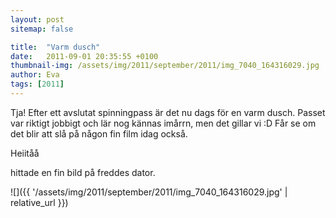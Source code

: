 ```yaml
---
layout: post
sitemap: false

title:  "Varm dusch"
date:   2011-09-01 20:35:55 +0100
thumbnail-img: /assets/img/2011/september/2011/img_7040_164316029.jpg
author: Eva
tags: [2011]
---
```


Tja! Efter ett avslutat spinningpass är det nu dags för en varm dusch. Passet var riktigt jobbigt och lär nog kännas imårrn, men det gillar vi :D Får se om det blir att slå på någon fin film idag också.






Heiitåå













hittade en fin bild på freddes dator.

![]({{ '/assets/img/2011/september/2011/img_7040_164316029.jpg'  | relative_url }})

